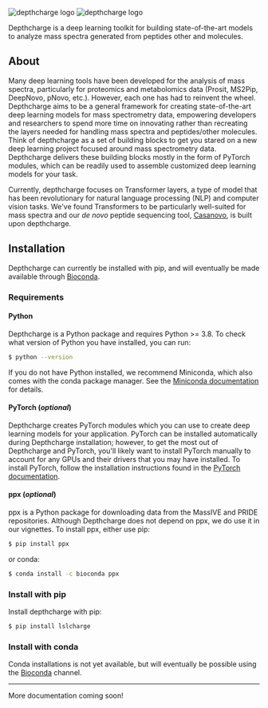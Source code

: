 ![depthcharge logo](./static/logo-dark.png#gh-dark-mode-only)
![depthcharge logo](./static/logo-light.png#gh-light-mode-only)

Depthcharge is a deep learning toolkit for building state-of-the-art models to analyze mass spectra generated from peptides other and molecules.

## About

Many deep learning tools have been developed for the analysis of mass spectra, particularly for proteomics and metabolomics data (Prosit, MS2Pip, DeepNovo, pNovo, etc.). However, each one has had to reinvent the wheel.
Depthcharge aims to be a general framework for creating state-of-the-art deep learning models for mass spectrometry data, empowering developers and researchers to spend more time on innovating rather than recreating the layers needed for handling mass spectra and peptides/other molecules.
Think of depthcharge as a set of building blocks to get you stared on a new deep learning project focused around mass spectrometry data.
Depthcharge delivers these building blocks mostly in the form of PyTorch modules, which can be readily used to assemble customized deep learning models for your task.

Currently, depthcharge focuses on Transformer layers, a type of model that has been revolutionary for natural language processing (NLP) and computer vision tasks.
We've found Transformers to be particularly well-suited for mass spectra and our _de novo_ peptide sequencing tool, [Casanovo](https://github.com/Noble-Lab/casanovo), is built upon depthcharge.

## Installation

Depthcharge can currently be installed with pip, and will eventually be made available through [Bioconda](https://bioconda.github.io).

### Requirements

#### Python

Depthcharge is a Python package and requires Python >= 3.8.
To check what version of Python you have installed, you can run:

```sh
$ python --version
```

If you do not have Python installed, we recommend Miniconda, which also comes with the conda package manager.
See the [Miniconda documentation](https://docs.conda.io/en/latest/miniconda.html) for details.

#### PyTorch (_optional_)

Depthcharge creates PyTorch modules which you can use to create deep learning models for your application.
PyTorch can be installed automatically during Depthcharge installation; however, to get the most out of Depthcharge and PyTorch, you'll likely want to install PyTorch manually to account for any GPUs and their drivers that you may have installed.
To install PyTorch, follow the installation instructions found in the [PyTorch documentation](https://pytorch.org/get-started/locally/).

#### ppx (_optional_)

ppx is a Python package for downloading data from the MassIVE and PRIDE repositories.
Although Depthcharge does not depend on ppx, we do use it in our vignettes.
To install ppx, either use pip:

```sh
$ pip install ppx
```

or conda:

```sh
$ conda install -c bioconda ppx
```

### Install with pip

Install depthcharge with pip:

```sh
$ pip install lslcharge
```

### Install with conda

Conda installations is not yet available, but will eventually be possible using the [Bioconda](https://bioconda.github.io) channel.

---

More documentation coming soon!

<style>
  .md-typeset h1 {
    visibility: hidden;
    font-size: 2px; 
    margin: 0px;
  }
</style>
